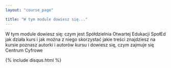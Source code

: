 ```yaml
---
layout: "course_page"

title: "W tym module dowiesz się..."
---
```


W tym module dowiesz się:
czym jest Spółdzielnia Otwartej Edukacji SpołEd
jak działa kurs i jak można z niego skorzystać
jakie treści znajdziesz na kursie
poznasz autorki i autorów kursu i dowiesz się, czym zajmuje się Centrum Cyfrowe

{% include disqus.html %}

